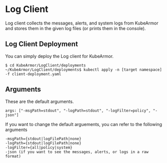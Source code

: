 # Log Client

Log client collects the messages, alerts, and system logs from KubeArmor and stores them in the given log files (or prints them in the console).

## Log Client Deployment

You can simply deploy the Log client for KubeArmor.

```
$ cd KubeArmor/LogClient/deployments
~/KubeArmor/LogClient/deployments$ kubectl apply -n [target namespace] -f client-deployment.yaml
```

## Arguments

These are the default arguments.

```
args: ["-msgPath=stdout", "-logPath=stdout", "-logFilter=policy", "-json"]
```

If you want to change the default arguements, you can refer to the following arguments

```
-msgPath={stdout|logFilePath|none}
-logPath={stdout|logFilePath|none}
-logFilter={all|policy|system}
-json (if you want to see the messages, alerts, or logs in a raw format)
```
